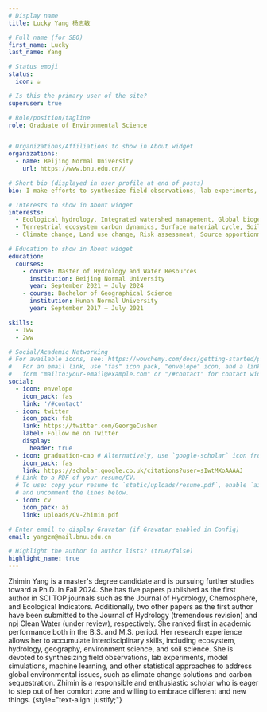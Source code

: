 ```yaml
---
# Display name
title: Lucky Yang 杨志敏

# Full name (for SEO)
first_name: Lucky
last_name: Yang

# Status emoji
status:
  icon: ☕️

# Is this the primary user of the site?
superuser: true

# Role/position/tagline
role: Graduate of Environmental Science


# Organizations/Affiliations to show in About widget
organizations:
  - name: Beijing Normal University
    url: https://www.bnu.edu.cn//

# Short bio (displayed in user profile at end of posts)
bio: I make efforts to synthesize field observations, lab experiments, model simulations, machine-learning, and other statistical approaches to understand global environmental issues.

# Interests to show in About widget
interests:
  - Ecological hydrology, Integrated watershed management, Global biogeochemical cycles
  - Terrestrial ecosystem carbon dynamics, Surface material cycle, Soil-plant interactions
  - Climate change, Land use change, Risk assessment, Source apportionment

# Education to show in About widget
education:
  courses:
    - course: Master of Hydrology and Water Resources
      institution: Beijing Normal University
      year: September 2021 – July 2024
    - course: Bachelor of Geographical Science
      institution: Hunan Normal University
      year: September 2017 – July 2021

skills: 
  - 1ww
  - 2ww

# Social/Academic Networking
# For available icons, see: https://wowchemy.com/docs/getting-started/page-builder/#icons
#   For an email link, use "fas" icon pack, "envelope" icon, and a link in the
#   form "mailto:your-email@example.com" or "/#contact" for contact widget.
social:
  - icon: envelope
    icon_pack: fas
    link: '/#contact'
  - icon: twitter
    icon_pack: fab
    link: https://twitter.com/GeorgeCushen
    label: Follow me on Twitter
    display:
      header: true
  - icon: graduation-cap # Alternatively, use `google-scholar` icon from `ai` icon pack
    icon_pack: fas
    link: https://scholar.google.co.uk/citations?user=sIwtMXoAAAAJ
  # Link to a PDF of your resume/CV.
  # To use: copy your resume to `static/uploads/resume.pdf`, enable `ai` icons in `params.yaml`,
  # and uncomment the lines below.
  - icon: cv
    icon_pack: ai
    link: uploads/CV-Zhimin.pdf

# Enter email to display Gravatar (if Gravatar enabled in Config)
email: yangzm@mail.bnu.edu.cn

# Highlight the author in author lists? (true/false)
highlight_name: true
---
```



Zhimin Yang is a master's degree candidate and is pursuing further studies toward a Ph.D. in Fall 2024. She has five papers published as the first author in SCI TOP journals such as the Journal of Hydrology, Chemosphere, and Ecological Indicators. Additionally, two other papers as the first author have been submitted to the Journal of Hydrology (tremendous revision) and npj Clean Water (under review), respectively. She ranked first in academic performance both in the B.S. and M.S. period. Her research experience allows her to accumulate interdisciplinary skills, including ecosystem, hydrology, geography, environment science, and soil science. She is devoted to synthesizing field observations, lab experiments, model simulations, machine learning, and other statistical approaches to address global environmental issues, such as climate change solutions and carbon sequestration. Zhimin is a responsible and enthusiastic scholar who is eager to step out of her comfort zone and willing to embrace different and new things.
{style="text-align: justify;"}

